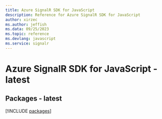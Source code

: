 ```yaml
---
title: Azure SignalR SDK for JavaScript
description: Reference for Azure SignalR SDK for JavaScript
author: xirzec
ms.author: jeffish
ms.data: 09/25/2023
ms.topic: reference
ms.devlang: javascript
ms.service: signalr
---
```

# Azure SignalR SDK for JavaScript - latest
## Packages - latest
[!INCLUDE [packages](signalr-index.md)]